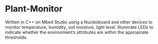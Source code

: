 # Plant-Monitor
Written in C++ on Mbed Studio using a Nucleoboard and other devices to monitor temperature, humidity, soil moisture, light level. Illuminate LEDs to indicate whether the environment’s attributes are within the appropriate thresholds.
